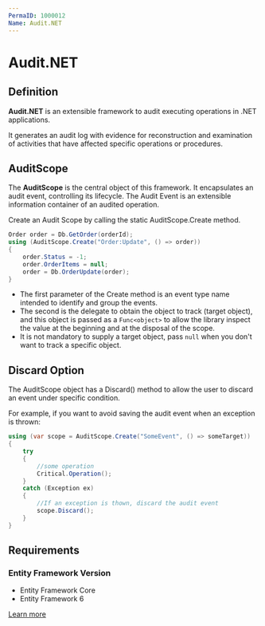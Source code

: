 ```yaml
---
PermaID: 1000012
Name: Audit.NET
---
```


# Audit.NET

## Definition

**Audit.NET** is an extensible framework to audit executing operations in .NET applications.

It generates an audit log with evidence for reconstruction and examination of activities that have affected specific operations or procedures.

## AuditScope

The **AuditScope** is the central object of this framework. It encapsulates an audit event, controlling its lifecycle. The Audit Event is an extensible information container of an audited operation.

Create an Audit Scope by calling the static AuditScope.Create method.


```csharp
Order order = Db.GetOrder(orderId);
using (AuditScope.Create("Order:Update", () => order))
{
    order.Status = -1;
    order.OrderItems = null;
    order = Db.OrderUpdate(order);
}
```

 - The first parameter of the Create method is an event type name intended to identify and group the events. 
 - The second is the delegate to obtain the object to track (target object), and this object is passed as a `Func<object>` to allow the library inspect the value at the beginning and at the disposal of the scope. 
 - It is not mandatory to supply a target object, pass `null` when you don't want to track a specific object.

## Discard Option

The AuditScope object has a Discard() method to allow the user to discard an event under specific condition.

For example, if you want to avoid saving the audit event when an exception is thrown:


```csharp
using (var scope = AuditScope.Create("SomeEvent", () => someTarget))
{
    try
    {
        //some operation
        Critical.Operation();
    }
    catch (Exception ex)
    {
        //If an exception is thown, discard the audit event
        scope.Discard();
    }
}
```

## Requirements

### Entity Framework Version

 - Entity Framework Core
 - Entity Framework 6

[Learn more](https://github.com/thepirat000/Audit.NET)